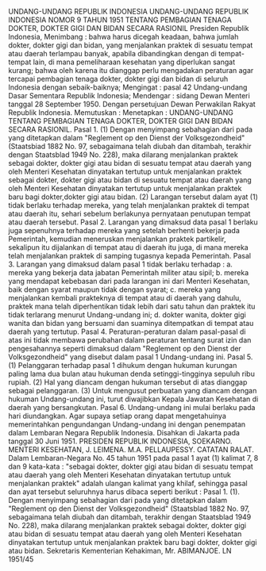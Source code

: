  UNDANG-UNDANG REPUBLIK INDONESIA UNDANG-UNDANG REPUBLIK INDONESIA NOMOR 9 TAHUN 1951 TENTANG PEMBAGIAN TENAGA DOKTER, DOKTER GIGI DAN BIDAN SECARA RASIONIL Presiden Republik Indonesia,
Menimbang :
 bahwa harus dicegah keadaan, bahwa jumlah dokter, dokter gigi dan bidan, yang menjalankan praktek di sesuatu tempat atau daerah terlampau banyak, apabila dibandingkan dengan di tempat- tempat lain, di mana pemeliharaan kesehatan yang diperlukan sangat kurang; bahwa oleh karena itu dianggap perlu mengadakan peraturan agar tercapai pembagian tenaga dokter, dokter gigi dan bidan di seluruh Indonesia dengan sebaik-baiknya;
Mengingat :
 pasal 42 Undang-undang Dasar Sementara Republik Indonesia; Mendengar : sidang Dewan Menteri tanggal 28 September 1950. Dengan persetujuan Dewan Perwakilan Rakyat Republik Indonesia. Memutuskan : Menetapkan : UNDANG-UNDANG TENTANG PEMBAGIAN TENAGA DOKTER, DOKTER GIGI DAN BIDAN SECARA RASIONIL. Pasal 1.
(1) Dengan menyimpang sebahagian dari pada yang ditetapkan dalam "Reglement op den Dienst der Volksgezondheid" (Staatsbiad 1882 No. 97, sebagaimana telah diubah dan ditambah, terakhir dengan Staatsblad 1949 No. 228), maka dilarang menjalankan praktek sebagai dokter, dokter gigi atau bidan di sesuatu tempat atau daerah yang oleh Menteri Kesehatan dinyatakan tertutup untuk menjalankan praktek sebagai dokter, dokter gigi atau bidan di sesuatu tempat atau daerah yang oleh Menteri Kesehatan dinyatakan tertutup untuk menjalankan praktek baru bagi dokter,dokter gigi atau bidan.
(2) Larangan tersebut dalam ayat (1) tidak berlaku terhadap mereka, yang telah menjalankan praktek di tempat atau daerah itu, sehari sebelum berlakunya pernyataan penutupan tempat atau daerah tersebut. Pasal 2. Larangan yang dimaksud data pasal 1 berlaku juga sepenuhnya terhadap mereka yang setelah berhenti bekerja pada Pemerintah, kemudian meneruskan menjalankan praktek partikelir, sekalipun itu dijalankan di tempat atau di daerah itu juga, di mana mereka telah menjalankan praktek di samping tugasnya kepada Pemerintah. Pasal 3. Larangan yang dimaksud dalam pasal 1 tidak berlaku terhadap :
a. mereka yang bekerja data jabatan Pemerintah militer atau sipil;
b. mereka yang mendapat kebebasan dari pada larangan ini dari Menteri Kesehatan, baik dengan syarat maupun tidak dengan syarat;
c. mereka yang menjalankan kembali prakteknya di tempat atau di daerah yang dahulu, praktek mana telah diperhentikan tidak lebih dari satu tahun dan praktek itu tidak terlarang menurut Undang-undang ini;
d. dokter wanita, dokter gigi wanita dan bidan yang bersuami dan suaminya ditempatkan di tempat atau daerah yang tertutup. Pasal 4. Peraturan-peraturan dalam pasal-pasal di atas ini tidak membawa perubahan dalam peraturan tentang surat izin dan pengesahannya seperti dimaksud dalam "Reglement op den Dienst der Volksgezondheid" yang disebut dalam pasal 1 Undang-undang ini. Pasal 5.
(1) Pelanggaran terhadap pasal 1 dihukum dengan hukuman kurungan paling lama dua bulan atau hukuman denda setinggi-tingginya sepuluh ribu rupiah.
(2) Hal yang diancam dengan hukuman tersebut di atas dianggap sebagai pelanggaran.
(3) Untuk mengusut perbuatan yang diancam dengan hukuman Undang-undang ini, turut diwajibkan Kepala Jawatan Kesehatan di daerah yang bersangkutan. Pasal 6. Undang-undang ini mulai berlaku pada hari diundangkan. Agar supaya setiap orang dapat mengetahuinya memerintahkan pengundangan Undang-undang ini dengan penempatan dalam Lembaran Negara Republik Indonesia. Disahkan di Jakarta pada tanggal 30 Juni 1951. PRESIDEN REPUBLIK INDONESIA, SOEKARNO. MENTERI KESEHATAN, J. LEIMENA. M.A. PELLAUPESSY. CATATAN RALAT. Dalam Lembaran-Negara No. 45 tahun 1951 pada pasal 1 ayat (1) kalimat 7, 8 dan 9 kata-kata : "sebagai dokter, dokter gigi atau bidan di sesuatu tempat atau daerah yang oleh Menteri Kesehatan dinyatakan tertutup untuk menjalankan praktek" adalah ulangan kalimat yang khilaf, sehingga pasal dan ayat tersebut seluruhnya harus dibaca seperti berikut : Pasal 1.
(1). Dengan menyimpang sebahagian dari pada yang ditetapkan dalam "Reglement op den Dienst der Volksgezondheid" (Staatsblad 1882 No. 97, sebagaimana telah diubah dan ditambah, terakhir dengan Staatsblad 1949 No. 228), maka dilarang menjalankan praktek sebagai dokter, dokter gigi atau bidan di sesuatu tempat atau daerah yang oleh Menteri Kesehatan dinyatakan tertutup untuk menjalankan praktek baru bagi dokter, dokter gigi atau bidan. Sekretaris Kementerian Kehakiman, Mr. ABIMANJOE. LN 1951/45